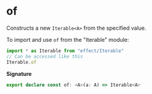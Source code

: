 # of

Constructs a new `Iterable<A>` from the specified value.

To import and use `of` from the "Iterable" module:

```ts
import * as Iterable from "effect/Iterable"
// Can be accessed like this
Iterable.of
```

**Signature**

```ts
export declare const of: <A>(a: A) => Iterable<A>
```
